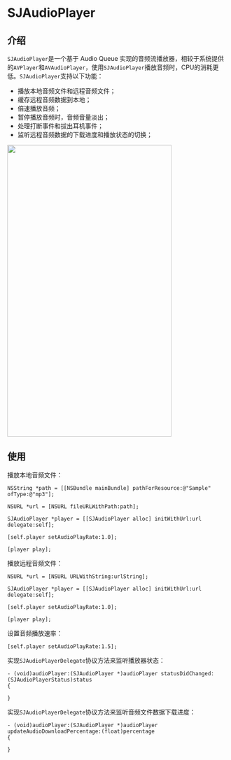 # SJAudioPlayer


## 介绍

`SJAudioPlayer`是一个基于 Audio Queue 实现的音频流播放器，相较于系统提供的`AVPlayer`和`AVAudioPlayer`，使用`SJAudioPlayer`播放音频时，CPU的消耗更低。`SJAudioPlayer`支持以下功能：
- 播放本地音频文件和远程音频文件；
- 缓存远程音频数据到本地；
- 倍速播放音频；
- 暂停播放音频时，音频音量淡出；
- 处理打断事件和拔出耳机事件；
- 监听远程音频数据的下载进度和播放状态的切换；


<img src="https://github.com/zhangshijian/SJAudioPlayer/raw/master/Images/IMG_1.PNG" width="375" height="667" />

## 使用

播放本地音频文件：
```
NSString *path = [[NSBundle mainBundle] pathForResource:@"Sample" ofType:@"mp3"];

NSURL *url = [NSURL fileURLWithPath:path];

SJAudioPlayer *player = [[SJAudioPlayer alloc] initWithUrl:url delegate:self];

[self.player setAudioPlayRate:1.0];

[player play];
```

播放远程音频文件：
```
NSURL *url = [NSURL URLWithString:urlString];

SJAudioPlayer *player = [[SJAudioPlayer alloc] initWithUrl:url delegate:self];

[self.player setAudioPlayRate:1.0];

[player play];
```

设置音频播放速率：
```
[self.player setAudioPlayRate:1.5];
```

实现`SJAudioPlayerDelegate`协议方法来监听播放器状态：
```
- (void)audioPlayer:(SJAudioPlayer *)audioPlayer statusDidChanged:(SJAudioPlayerStatus)status
{

}
```

实现`SJAudioPlayerDelegate`协议方法来监听音频文件数据下载进度：
```
- (void)audioPlayer:(SJAudioPlayer *)audioPlayer updateAudioDownloadPercentage:(float)percentage
{

}
```
